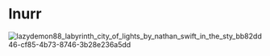 # Inurr

![lazydemon88_labyrinth_city_of_lights_by_nathan_swift_in_the_sty_bb82dd46-cf85-4b73-8746-3b28e236a5dd](https://github.com/jobackman/rpg-archive/assets/260888/706661a1-c3f9-47e2-9618-44ea8bfb7b03)
